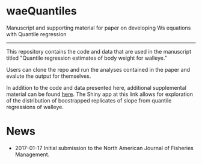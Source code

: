 # waeQuantiles
Manuscript and supporting material for paper on developing Ws equations with Quantile regression

---

This repository contains the code and data that are used in the manuscript titled "Quantile regression estimates of body weight for walleye."

Users can clone the repo and run the analyses contained in the paper and evalute the output for themselves.

In addition to the code and data presented here, additional supplemental material can be found [here](https://stevenranney.shinyapps.io/slopeDistDemo/). The Shiny app at this link allows for exploration of the distribution of boostrapped replicates of slope from quantile regressions of walleye.

# News

* 2017-01-17 Initial submission to the North American Journal of Fisheries Management.
